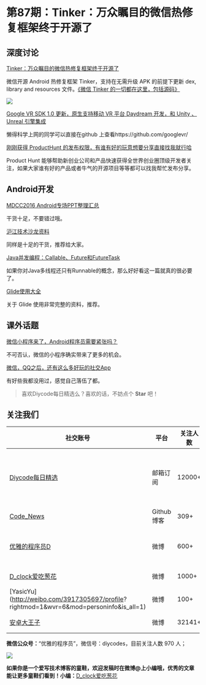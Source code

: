 # 第87期：Tinker：万众瞩目的微信热修复框架终于开源了

## 深度讨论


[Tinker：万众瞩目的微信热修复框架终于开源了](https://github.com/Tencent/tinker)

微信开源 Android 热修复框架 Tinker，支持在无需升级 APK 的前提下更新 dex, library and resources 文件。[《微信 Tinker 的一切都在这里，包括源码》]( http://www.diycode.cc/topics/321)

![](https://github.com/Tencent/tinker/raw/dev/assets/tinker.png)

[Google VR SDK 1.0 更新，原生支持移动 VR 平台 Daydream 开发，和 Unity 、Unreal 引擎集成](https://developers.google.com/vr/concepts/overview-daydream)

懒得科学上网的同学可以直接在github 上查看https://github.com/googlevr/

[刚刚获得 ProductHunt 的发布权限，有谁有好的玩意想要分享直接找我就行哈](http://www.diycode.cc/topics/314)

Product Hunt 能够帮助新创业公司和产品快速获得全世界创业圈顶级开发者关注，如果大家谁有好的产品或者牛气的开源项目等等都可以找我帮忙发布分享。

## Android开发


[MDCC2016 Android专场PPT整理汇总](https://github.com/MDCC2016/Android-Session-Slides)

干货十足，不要错过哦。

[沪江技术沙龙资料](http://mp.weixin.qq.com/s?__biz=MzAxNzMxNzk5OQ==&mid=2649484736&idx=1&sn=9fa1c1db0139570201b011342ea76e7a&chksm=83f824c0b48fadd6523fa75fd9c71de622bf1131110a167d7f02a6790d4b353361a8e39ba4a5&scene=1&srcid=09267yhIjcwoMlE8lhmYnbsP#wechat_redirect)

同样是十足的干货，推荐给大家。

[Java并发编程：Callable、Future和FutureTask](http://www.cnblogs.com/dolphin0520/p/3949310.html)

如果你对Java多线程还只有Runnable的概念，那么好好看这一篇就真的很必要了。

[Glide使用大全](http://mrfu.me/2016/02/27/Glide_Getting_Started/)

关于 Glide 使用非常完整的资料，推荐。



## 课外话题

[微信小程序来了，Android程序员需要紧张吗？](http://mp.weixin.qq.com/s?__biz=MzIxNjM4NDM2NA==&mid=2247483810&idx=1&sn=9a10a5495c0afa4577ee6e7b9a320ea0&chksm=978897a1a0ff1eb7e6408cd75c94843dd3f70e5c9d119b2de1239c6929b96fb41436d7b0e9b6&scene=1&srcid=0926U05yNiBPDN6sKI1J5blP#wechat_redirect)

不可否认，微信的小程序确实带来了更多的机会。

[微信，QQ之后，还有这么多好玩的社交App](http://mp.weixin.qq.com/s?__biz=MzIzMzE4NTk3OA==&mid=2651256889&idx=1&sn=97fbeef6e62e70730fe6543449acbb3a&chksm=f37b2fecc40ca6fa320e439019d23a7a8d652d85e7028d56dfcb3ea02de07fe8545f609f02f6&scene=1&srcid=09268BFPJ6sMzOAhR2gyR1qo#wechat_redirect)

有好些我都没用过，感觉自己落伍了都。

> 喜欢Diycode每日精选么？喜欢的话，不妨点个 **Star** 吧！

## 关注我们

| 社交账号  |  平台  | 关注人数 | 说明 |
| -------- | -------- | -------- | -------- |
| [Diycode每日精选](http://list.qq.com/cgi-bin/qf_invite?id=d469993d2c888e971c0fbb2309c4d84256968386b126b967)|   邮箱订阅  | 12000+ | 每日分享一次Android、iOS、Swfit技术干货  |
| [Code_News](https://github.com/DiyCodes/code_news) |    Github博客  |309+ | 每日邮件推送列表  |
| [优雅的程序员D](http://weibo.com/u/5891258264) |   微博  | 600+ | 官方微博，每日分享开源信息  |
| [D_clock爱吃葱花](http://weibo.com/u/2480694892)  |   微博  | 1000+ | 日报发起人  |
|[YasicYu](http://weibo.com/3917305697/profile? rightmod=1&wvr=6&mod=personinfo&is_all=1)  |   微博  | 100+ | 日报发起人  |
|[安卓大王子](http://weibo.com/apkbus/)   |   微博  | 32141+ | 日报发起人  |



**微信公众号：**“优雅的程序员”，微信号：diycodes，目前关注人数 970 人；

![](http://upload-images.jianshu.io/upload_images/1846413-b42abfa70f909099.jpg?imageMogr2/auto-orient/strip%7CimageView2/2/w/1240)

**如果你是一个爱写技术博客的童鞋，欢迎发稿时在微博@上小编哦，优秀的文章能让更多童鞋们看到！小编：**[D_clock爱吃葱花](http://weibo.com/2480694892/profile?rightmod=1&wvr=6&mod=personinfo&is_all=1)
